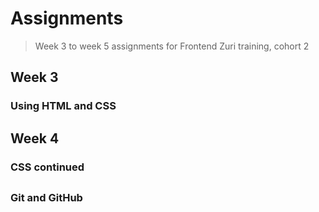 # Assignments
> Week 3 to week 5 assignments for Frontend Zuri training, cohort 2

## Week 3
### Using HTML and CSS

## Week 4
### CSS continued

##
### Git and GitHub